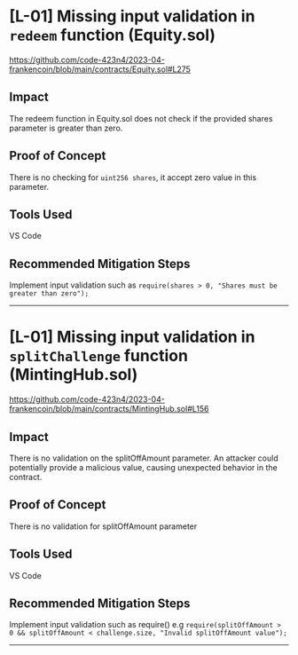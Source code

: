# [L-01] Missing input validation in `redeem` function (Equity.sol)

https://github.com/code-423n4/2023-04-frankencoin/blob/main/contracts/Equity.sol#L275
## Impact
The redeem function in Equity.sol does not check if the provided shares parameter is greater than zero. 

## Proof of Concept
There is no checking for `uint256 shares`, it accept zero value in this parameter.

## Tools Used
VS Code

## Recommended Mitigation Steps
Implement input validation such as `require(shares > 0, "Shares must be greater than zero");`

---

# [L-01] Missing input validation in `splitChallenge` function (MintingHub.sol)
https://github.com/code-423n4/2023-04-frankencoin/blob/main/contracts/MintingHub.sol#L156

## Impact
There is no validation on the splitOffAmount parameter. An attacker could potentially provide a malicious value, causing unexpected behavior in the contract. 

## Proof of Concept
There is no validation for splitOffAmount parameter

## Tools Used
VS Code

## Recommended Mitigation Steps
Implement input validation such as require()
e.g 
`require(splitOffAmount > 0 && splitOffAmount < challenge.size, "Invalid splitOffAmount value");`

--- 

